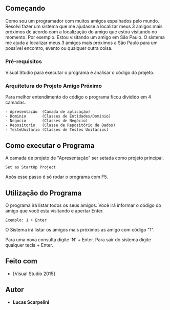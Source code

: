 
## Começando

Como sou um programador com muitos amigos espalhados pelo mundo. Resolvi fazer um sistema que me ajudasse a localizar meus 3 amigos mais próximos de acordo com a localização do amigo que estou visitando no momento.  Por exemplo. Estou visitando um amigo em São Paulo. O sistema me ajuda a localizar meus 3 amigos  mais próximos a São Paulo para um possível encontro, evento ou qualquer outra coisa.

### Pré-requisitos 

Visual Studio para executar o programa e analisar o código do projeto.


### Arquitetura do Projeto Amigo Próximo

Para melhor entendimento do código o programa ficou dividido em 4 camadas.

```
- Apresentação  (Camada de aplicação)
- Dominio       (Classes de Entidades/Dominio) 
- Negocio       (Classes de Negócio)
- Repositorio   (Classe de Repositório de Dados)
- TesteUnitario (Classes de Testes Unitários)

```

## Como executar o Programa

A camada de projeto de "Apresentação" ser setada como projeto principal. 

```
Set as StartUp Project
```
Após esse passo é só rodar o programa com F5.


## Utilização do Programa

O programa irá listar todos os seus amigos. Você irá informar o código do amigo que você esta visitando e apertar Enter.

```
Exemplo: 1 + Enter
```
O Sistema irá listar os amigos mais próximos as amigo com código "1".

Para uma nova consulta digite 'N' + Enter. Para sair do sistema digite qualquer tecla + Enter.

## Feito com

* [Visual Studio 2015]


## Autor

* **Lucas Scarpelini** 


